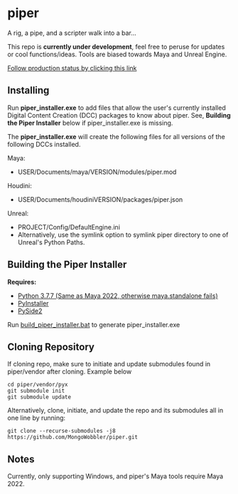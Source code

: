 # piper
A rig, a pipe, and a scripter walk into a bar...

This repo is **currently under development**, feel free to peruse for updates or cool functions/ideas.
Tools are biased towards Maya and Unreal Engine.

[Follow production status by clicking this link](https://github.com/users/MongoWobbler/projects/1)

## Installing  

Run **piper_installer.exe** to add files that allow the user's currently installed Digital Content Creation (DCC) packages to know about piper.
See, **Building the Piper Installer** below if piper_installer.exe is missing.

The **piper_installer.exe** will create the following files for all versions of the following DCCs installed.  

Maya:
 - USER/Documents/maya/VERSION/modules/piper.mod

Houdini:
 - USER/Documents/houdiniVERSION/packages/piper.json

Unreal:
 - PROJECT/Config/DefaultEngine.ini
 - Alternatively, use the symlink option to symlink piper directory to one of Unreal's Python Paths.
  
## Building the Piper Installer

**Requires:**  
* [Python 3.7.7 (Same as Maya 2022, otherwise maya.standalone fails)](https://www.python.org/downloads/release/python-377/)  
* [PyInstaller](https://www.pyinstaller.org/)
* [PySide2](https://pypi.org/project/PySide2/)

Run [build_piper_installer.bat](https://github.com/MongoWobbler/piper/blob/master/build_piper_installer.bat) to generate piper_installer.exe

## Cloning Repository

If cloning repo, make sure to initiate and update submodules found in piper/vendor after cloning. Example below

```
cd piper/vendor/pyx
git submodule init
git submodule update
```  
Alternatively, clone, initiate, and update the repo and its submodules all in one line by running:
```
git clone --recurse-submodules -j8 https://github.com/MongoWobbler/piper.git
```

## Notes

Currently, only supporting Windows, and piper's Maya tools require Maya 2022.
